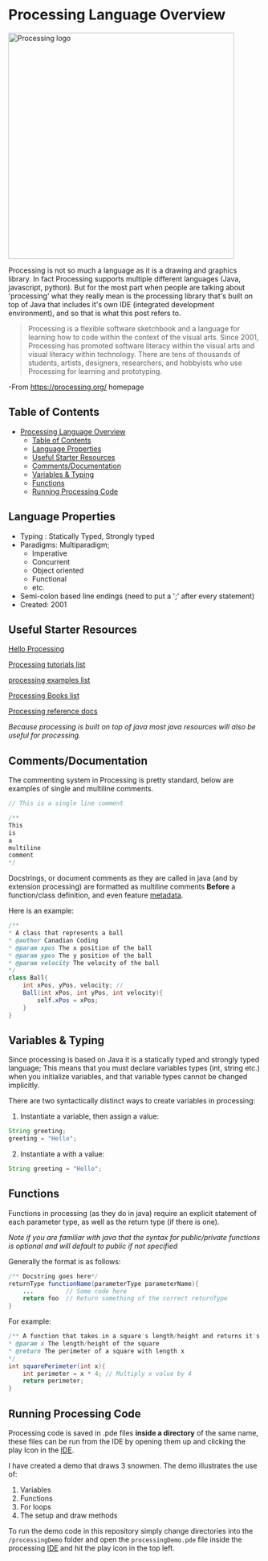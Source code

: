 # Processing Language Overview

<img src="https://upload.wikimedia.org/wikipedia/commons/2/2e/Processing_3_logo.png" alt="Processing logo" height="450" width="450">

Processing is not so much a language as it is a drawing and graphics library. In fact Processing supports multiple different languages (Java, javascript, python). But for the most part when people are talking about 'processing' what they really mean is the processing library that's built on top of Java that includes it's own IDE (integrated development environment), and so that is what this post refers to.



> Processing is a flexible software sketchbook and a language for learning how to code within the context of the visual arts. Since 2001, Processing has promoted software literacy within the visual arts and visual literacy within technology. There are tens of thousands of students, artists, designers, researchers, and hobbyists who use Processing for learning and prototyping.

-From https://processing.org/ homepage

## Table of Contents
<!-- TOC -->

- [Processing Language Overview](#processing-language-overview)
  - [Table of Contents](#table-of-contents)
  - [Language Properties](#language-properties)
  - [Useful Starter Resources](#useful-starter-resources)
  - [Comments/Documentation](#commentsdocumentation)
  - [Variables & Typing](#variables--typing)
  - [Functions](#functions)
  - [Running Processing Code](#running-processing-code)

## Language Properties

- Typing : Statically Typed, Strongly typed
- Paradigms: Multiparadigm;
  - Imperative
  - Concurrent
  - Object oriented
  - Functional
  - etc.
- Semi-colon based line endings (need to put a ';' after every statement)
- Created: 2001

## Useful Starter Resources

[Hello Processing](https://hello.processing.org/)

[Processing tutorials list](https://processing.org/tutorials/)

[processing examples list](https://processing.org/examples/)

[Processing Books list](https://processing.org/books/)

[Processing reference docs](https://processing.org/reference/)

*Because processing is built on top of java most java resources will also be useful for processing.*

## Comments/Documentation

The commenting system in Processing is pretty standard, below are examples of single and multiline comments.

```java
// This is a single line comment

/**
This
is
a
multiline
comment
*/
```

Docstrings, or document comments as they are called in java (and by extension processing) are formatted as multiline comments **Before** a function/class definition, and even feature [metadata](https://en.wikipedia.org/wiki/Javadoc#Table_of_Javadoc_tags).

Here is an example:

```java
/**
* A class that represents a ball
* @author Canadian Coding
* @param xpos The x position of the ball
* @param ypos The y position of the ball
* @param velocity The velocity of the ball
*/
class Ball{
    int xPos, yPos, velocity; //
    Ball(int xPos, int yPos, int velocity){
        self.xPos = xPos;
    }
}
```



## Variables & Typing

Since processing is based on Java it  is a statically typed and strongly typed language; This means that you must declare variables types (int, string etc.) when you initialize variables, and that variable types cannot be changed implicitly.



There are two syntactically distinct ways to create variables in processing:

1. Instantiate a variable, then assign a value:

```java
String greeting;
greeting = "Hello";
```

2. Instantiate a with a value:

```java
String greeting = "Hello";
```



## Functions

Functions in processing (as they do in java) require an explicit statement of each parameter type, as well as the return type (if there is one).



*Note if you are familiar with java that the syntax for public/private functions is optional and will default to public if not specified*



Generally the format is as follows:

```java
/** Docstring goes here*/
returnType functionName(parameterType parameterName){
    ...			// Some code here
    return foo  // Return something of the correct returnType
}
```



For example:

```java
/** A function that takes in a square's length/height and returns it's perimeter
* @param x The length/height of the square
* @return The perimeter of a square with length x
*/
int squarePerimeter(int x){
    int perimeter = x * 4; // Multiply x value by 4
    return perimeter;
}
```



## Running Processing Code

Processing code is saved in .pde files **inside a directory** of the same name, these files can be run from the IDE by opening them up and clicking the play Icon in the [IDE](https://processing.org/download/). 



I have created a demo that draws 3 snowmen. The demo illustrates the use of:

1. Variables
2. Functions
3. For loops
4. The setup and draw methods



To run the demo code in this repository simply change directories into the ```/processingDemo``` folder and open the ```processingDemo.pde``` file inside the processing [IDE](https://processing.org/download/) and hit the play icon in the top left. 